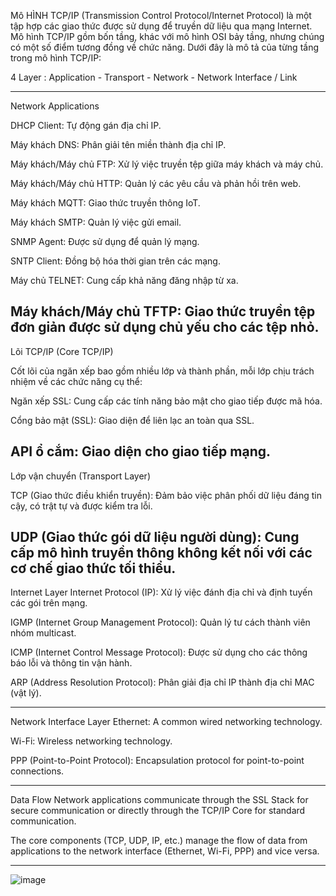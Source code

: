 
Mô HÌNH TCP/IP (Transmission Control Protocol/Internet Protocol) là một tập hợp các giao thức được sử dụng để truyền dữ liệu qua mạng Internet. Mô hình TCP/IP gồm bốn tầng, khác với mô hình OSI bảy tầng, nhưng chúng có một số điểm tương đồng về chức năng. Dưới đây là mô tả của từng tầng trong mô hình TCP/IP:

4 Layer : Application - Transport - Network - Network Interface / Link

--------------------------------------------------------------------------------------------
Network Applications 

DHCP Client: Tự động gán địa chỉ IP.

Máy khách DNS: Phân giải tên miền thành địa chỉ IP.

Máy khách/Máy chủ FTP: Xử lý việc truyền tệp giữa máy khách và máy chủ.

Máy khách/Máy chủ HTTP: Quản lý các yêu cầu và phản hồi trên web.

Máy khách MQTT: Giao thức truyền thông IoT.

Máy khách SMTP: Quản lý việc gửi email.

SNMP Agent: Được sử dụng để quản lý mạng.

SNTP Client: Đồng bộ hóa thời gian trên các mạng.

Máy chủ TELNET: Cung cấp khả năng đăng nhập từ xa.

Máy khách/Máy chủ TFTP: Giao thức truyền tệp đơn giản được sử dụng chủ yếu cho các tệp nhỏ.
--------------------------------------------------------------------------------------------
Lõi TCP/IP (Core TCP/IP)

Cốt lõi của ngăn xếp bao gồm nhiều lớp và thành phần, mỗi lớp chịu trách nhiệm về các chức năng cụ thể:

Ngăn xếp SSL: Cung cấp các tính năng bảo mật cho giao tiếp được mã hóa.

Cổng bảo mật (SSL): Giao diện để liên lạc an toàn qua SSL.

API ổ cắm: Giao diện cho giao tiếp mạng.
--------------------------------------------------------------------------------------------
Lớp vận chuyển (Transport Layer)

TCP (Giao thức điều khiển truyền): Đảm bảo việc phân phối dữ liệu đáng tin cậy, có trật tự và được kiểm tra lỗi.

UDP (Giao thức gói dữ liệu người dùng): Cung cấp mô hình truyền thông không kết nối với các cơ chế giao thức tối thiểu.
--------------------------------------------------------------------------------------------
Internet Layer
Internet Protocol (IP): Xử lý việc đánh địa chỉ và định tuyến các gói trên mạng.

IGMP (Internet Group Management Protocol): Quản lý tư cách thành viên nhóm multicast.

ICMP (Internet Control Message Protocol): Được sử dụng cho các thông báo lỗi và thông tin vận hành.

ARP (Address Resolution Protocol): Phân giải địa chỉ IP thành địa chỉ MAC (vật lý).

--------------------------------------------------------------------------------------------
Network Interface Layer
Ethernet: A common wired networking technology.

Wi-Fi: Wireless networking technology.

PPP (Point-to-Point Protocol): Encapsulation protocol for point-to-point connections.

--------------------------------------------------------------------------------------------
Data Flow
Network applications communicate through the SSL Stack for secure communication or directly through the TCP/IP Core for standard communication.

The core components (TCP, UDP, IP, etc.) manage the flow of data from applications to the network interface (Ethernet, Wi-Fi, PPP) and vice versa.

--------------------------------------------------------------------------------------------

![image](https://github.com/DiWien/Traning-Networking/assets/88604764/a43e1273-d47c-4ec0-8ce7-e677047aecab)
